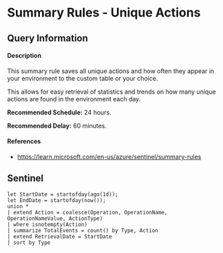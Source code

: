 # Summary Rules - Unique Actions

## Query Information

#### Description
This summary rule saves all unique actions and how often they appear in your environment to the custom table or your choice.

This allows for easy retrieval of statistics and trends on how many unique actions are found in the environment each day.

**Recommended Schedule:** 24 hours.

**Recommended Delay:** 60 minutes.
#### References
- https://learn.microsoft.com/en-us/azure/sentinel/summary-rules

## Sentinel
```KQL
let StartDate = startofday(ago(1d));
let EndDate = startofday(now());
union * 
| extend Action = coalesce(Operation, OperationName, OperationNameValue, ActionType) 
| where isnotempty(Action) 
| summarize TotalEvents = count() by Type, Action
| extend RetrievalDate = StartDate
| sort by Type
```